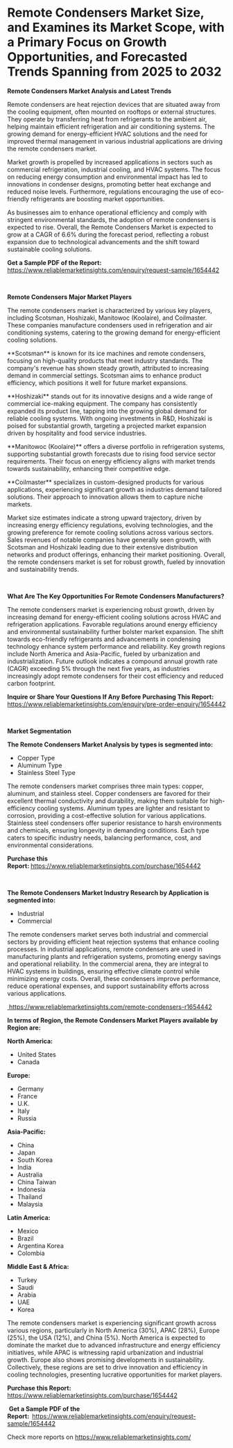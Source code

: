 <p><h1>Remote Condensers Market Size, and Examines its Market Scope, with a Primary Focus on Growth Opportunities, and Forecasted Trends Spanning from 2025 to 2032</h1></p><p><strong>Remote Condensers Market Analysis and Latest Trends</strong></p>
<p><p>Remote condensers are heat rejection devices that are situated away from the cooling equipment, often mounted on rooftops or external structures. They operate by transferring heat from refrigerants to the ambient air, helping maintain efficient refrigeration and air conditioning systems. The growing demand for energy-efficient HVAC solutions and the need for improved thermal management in various industrial applications are driving the remote condensers market.</p><p>Market growth is propelled by increased applications in sectors such as commercial refrigeration, industrial cooling, and HVAC systems. The focus on reducing energy consumption and environmental impact has led to innovations in condenser designs, promoting better heat exchange and reduced noise levels. Furthermore, regulations encouraging the use of eco-friendly refrigerants are boosting market opportunities.</p><p>As businesses aim to enhance operational efficiency and comply with stringent environmental standards, the adoption of remote condensers is expected to rise. Overall, the Remote Condensers Market is expected to grow at a CAGR of 6.6% during the forecast period, reflecting a robust expansion due to technological advancements and the shift toward sustainable cooling solutions.</p></p>
<p><strong>Get a Sample PDF of the Report:&nbsp;</strong> <a href="https://www.reliablemarketinsights.com/enquiry/request-sample/1654442?utm_campaign=3312&utm_medium=2&utm_source=Github&utm_content=ia&utm_term=11042025&utm_id=remote-condensers">https://www.reliablemarketinsights.com/enquiry/request-sample/1654442</a></p>
<p>&nbsp;</p>
<p><strong>Remote Condensers Major Market Players</strong></p>
<p><p>The remote condensers market is characterized by various key players, including Scotsman, Hoshizaki, Manitowoc (Koolaire), and Coilmaster. These companies manufacture condensers used in refrigeration and air conditioning systems, catering to the growing demand for energy-efficient cooling solutions.</p><p>**Scotsman** is known for its ice machines and remote condensers, focusing on high-quality products that meet industry standards. The company's revenue has shown steady growth, attributed to increasing demand in commercial settings. Scotsman aims to enhance product efficiency, which positions it well for future market expansions.</p><p>**Hoshizaki** stands out for its innovative designs and a wide range of commercial ice-making equipment. The company has consistently expanded its product line, tapping into the growing global demand for reliable cooling systems. With ongoing investments in R&D, Hoshizaki is poised for substantial growth, targeting a projected market expansion driven by hospitality and food service industries.</p><p>**Manitowoc (Koolaire)** offers a diverse portfolio in refrigeration systems, supporting substantial growth forecasts due to rising food service sector requirements. Their focus on energy efficiency aligns with market trends towards sustainability, enhancing their competitive edge.</p><p>**Coilmaster** specializes in custom-designed products for various applications, experiencing significant growth as industries demand tailored solutions. Their approach to innovation allows them to capture niche markets.</p><p>Market size estimates indicate a strong upward trajectory, driven by increasing energy efficiency regulations, evolving technologies, and the growing preference for remote cooling solutions across various sectors. Sales revenues of notable companies have generally seen growth, with Scotsman and Hoshizaki leading due to their extensive distribution networks and product offerings, enhancing their market positioning. Overall, the remote condensers market is set for robust growth, fueled by innovation and sustainability trends.</p></p>
<p>&nbsp;</p>
<p><strong>What Are The Key Opportunities For Remote Condensers Manufacturers?</strong></p>
<p><p>The remote condensers market is experiencing robust growth, driven by increasing demand for energy-efficient cooling solutions across HVAC and refrigeration applications. Favorable regulations around energy efficiency and environmental sustainability further bolster market expansion. The shift towards eco-friendly refrigerants and advancements in condensing technology enhance system performance and reliability. Key growth regions include North America and Asia-Pacific, fueled by urbanization and industrialization. Future outlook indicates a compound annual growth rate (CAGR) exceeding 5% through the next five years, as industries increasingly adopt remote condensers for their cost efficiency and reduced carbon footprint.</p></p>
<p><strong>Inquire or Share Your Questions If Any Before Purchasing This Report:</strong> <a href="https://www.reliablemarketinsights.com/enquiry/pre-order-enquiry/1654442?utm_campaign=3312&utm_medium=2&utm_source=Github&utm_content=ia&utm_term=11042025&utm_id=remote-condensers">https://www.reliablemarketinsights.com/enquiry/pre-order-enquiry/1654442</a></p>
<p>&nbsp;</p>
<p><strong>Market Segmentation</strong></p>
<p><strong>The Remote Condensers Market Analysis by types is segmented into:</strong></p>
<p><ul><li>Copper Type</li><li>Aluminum Type</li><li>Stainless Steel Type</li></ul></p>
<p><p>The remote condensers market comprises three main types: copper, aluminum, and stainless steel. Copper condensers are favored for their excellent thermal conductivity and durability, making them suitable for high-efficiency cooling systems. Aluminum types are lighter and resistant to corrosion, providing a cost-effective solution for various applications. Stainless steel condensers offer superior resistance to harsh environments and chemicals, ensuring longevity in demanding conditions. Each type caters to specific industry needs, balancing performance, cost, and environmental considerations.</p></p>
<p><strong>Purchase this Report:&nbsp;</strong><a href="https://www.reliablemarketinsights.com/purchase/1654442?utm_campaign=3312&utm_medium=2&utm_source=Github&utm_content=ia&utm_term=11042025&utm_id=remote-condensers">https://www.reliablemarketinsights.com/purchase/1654442</a></p>
<p>&nbsp;</p>
<p><strong>The Remote Condensers Market Industry Research by Application is segmented into:</strong></p>
<p><ul><li>Industrial</li><li>Commercial</li></ul></p>
<p><p>The remote condensers market serves both industrial and commercial sectors by providing efficient heat rejection systems that enhance cooling processes. In industrial applications, remote condensers are used in manufacturing plants and refrigeration systems, promoting energy savings and operational reliability. In the commercial arena, they are integral to HVAC systems in buildings, ensuring effective climate control while minimizing energy costs. Overall, these condensers improve performance, reduce operational expenses, and support sustainability efforts across various applications.</p></p>
<p><a href="https://www.reliablemarketinsights.com/remote-condensers-r1654442?utm_campaign=3312&utm_medium=2&utm_source=Github&utm_content=ia&utm_term=11042025&utm_id=remote-condensers">&nbsp;https://www.reliablemarketinsights.com/remote-condensers-r1654442</a></p>
<p><strong>In terms of Region, the Remote Condensers Market Players available by Region are:</strong></p>
<p>
    <p> <strong> North America: </strong>
        <ul>
            <li>United States</li>
            <li>Canada</li>
        </ul>
        </p> 
    <p> <strong> Europe: </strong>
        <ul>
            <li>Germany</li>
            <li>France</li>
            <li>U.K.</li>
            <li>Italy</li>
            <li>Russia</li>
        </ul>
        </p> 
    <p> <strong> Asia-Pacific: </strong>
        <ul>
            <li>China</li>
            <li>Japan</li>
            <li>South Korea</li>
            <li>India</li>
            <li>Australia</li>
            <li>China Taiwan</li>
            <li>Indonesia</li>
            <li>Thailand</li>
            <li>Malaysia</li>
        </ul>
        </p> 
    <p> <strong> Latin America: </strong>
        <ul>
            <li>Mexico</li>
            <li>Brazil</li>
            <li>Argentina Korea</li>
            <li>Colombia</li>
        </ul>
        </p> 
    <p> <strong> Middle East & Africa: </strong>
        <ul>
            <li>Turkey</li>
            <li>Saudi</li>
            <li>Arabia</li>
            <li>UAE</li>
            <li>Korea</li>
        </ul>
    </p>
    </p>
<p><p>The remote condensers market is experiencing significant growth across various regions, particularly in North America (30%), APAC (28%), Europe (25%), the USA (12%), and China (5%). North America is expected to dominate the market due to advanced infrastructure and energy efficiency initiatives, while APAC is witnessing rapid urbanization and industrial growth. Europe also shows promising developments in sustainability. Collectively, these regions are set to drive innovation and efficiency in cooling technologies, presenting lucrative opportunities for market players.</p></p>
<p><strong>Purchase this Report: </strong><a href="https://www.reliablemarketinsights.com/purchase/1654442?utm_campaign=3312&utm_medium=2&utm_source=Github&utm_content=ia&utm_term=11042025&utm_id=remote-condensers">https://www.reliablemarketinsights.com/purchase/1654442</a></p>
<p>&nbsp;<strong>Get a Sample PDF of the Report:&nbsp;&nbsp;</strong><a href="https://www.reliablemarketinsights.com/enquiry/request-sample/1654442?utm_campaign=3312&utm_medium=2&utm_source=Github&utm_content=ia&utm_term=11042025&utm_id=remote-condensers">https://www.reliablemarketinsights.com/enquiry/request-sample/1654442</a></p>
<p><strong></strong></p>
<p>Check more reports on <a href="https://www.reliablemarketinsights.com/?utm_campaign=3312&utm_medium=2&utm_source=Github&utm_content=ia&utm_term=11042025&utm_id=remote-condensers">https://www.reliablemarketinsights.com/</a></p>